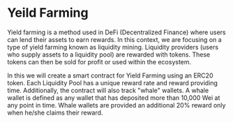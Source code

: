 # Yeild Farming
Yield farming is a method used in DeFi (Decentralized Finance) where users can lend their assets to earn rewards. In this context, we are focusing on a type of yield farming known as liquidity mining. Liquidity providers (users who supply assets to a liquidity pool) are rewarded with tokens. These tokens can then be sold for profit or used within the ecosystem.

In this we will create a smart contract for Yield Farming using an ERC20 token. Each Liquidity Pool has a unique reward rate and reward providing time. Additionally, the contract will also track "whale" wallets. A whale wallet is defined as any wallet that has deposited more than 10,000 Wei at any point in time. Whale wallets are provided an additional 20% reward only when he/she claims their reward.